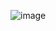 ![image](https://user-images.githubusercontent.com/101604552/205706672-887c2936-d8e7-4c16-9db3-15a27f39461b.png)
